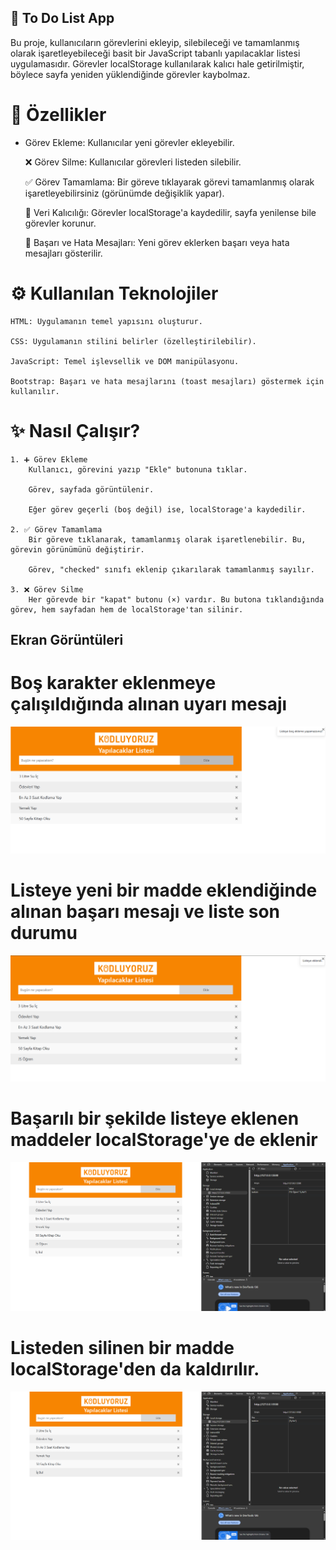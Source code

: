 ## 📝 To Do List App

Bu proje, kullanıcıların görevlerini ekleyip, silebileceği ve tamamlanmış olarak işaretleyebileceği basit bir JavaScript tabanlı yapılacaklar listesi uygulamasıdır. Görevler localStorage kullanılarak kalıcı hale getirilmiştir, böylece sayfa yeniden yüklendiğinde görevler kaybolmaz.

# 🚀 Özellikler

+ Görev Ekleme: Kullanıcılar yeni görevler ekleyebilir.

    ❌ Görev Silme: Kullanıcılar görevleri listeden silebilir.

    ✅ Görev Tamamlama: Bir göreve tıklayarak görevi tamamlanmış olarak işaretleyebilirsiniz (görünümde değişiklik yapar).

    💾 Veri Kalıcılığı: Görevler localStorage'a kaydedilir, sayfa yenilense bile görevler korunur.

    🎉 Başarı ve Hata Mesajları: Yeni görev eklerken başarı veya hata mesajları gösterilir.

# ⚙️ Kullanılan Teknolojiler


    HTML: Uygulamanın temel yapısını oluşturur.

    CSS: Uygulamanın stilini belirler (özelleştirilebilir).

    JavaScript: Temel işlevsellik ve DOM manipülasyonu.

    Bootstrap: Başarı ve hata mesajlarını (toast mesajları) göstermek için kullanılır.

# ✨ Nasıl Çalışır?

    1. ➕ Görev Ekleme
        Kullanıcı, görevini yazıp "Ekle" butonuna tıklar.

        Görev, sayfada görüntülenir.

        Eğer görev geçerli (boş değil) ise, localStorage'a kaydedilir.

    2. ✅ Görev Tamamlama
        Bir göreve tıklanarak, tamamlanmış olarak işaretlenebilir. Bu, görevin görünümünü değiştirir.

        Görev, "checked" sınıfı eklenip çıkarılarak tamamlanmış sayılır.

    3. ❌ Görev Silme
        Her görevde bir "kapat" butonu (×) vardır. Bu butona tıklandığında görev, hem sayfadan hem de localStorage'tan silinir.

## Ekran Görüntüleri
# Boş karakter eklenmeye çalışıldığında alınan uyarı mesajı
![Hata Ekran Görüntüsü](./images/fail.png)

# Listeye yeni bir madde eklendiğinde alınan başarı mesajı ve liste son durumu

![Başarılı Ekleme Ekran Görüntüsü](./images/success.png)

# Başarılı bir şekilde listeye eklenen maddeler localStorage'ye de eklenir
![LocalStorage'a ekleme](./images/addLocalStorage.png)

# Listeden silinen bir madde localStorage'den da kaldırılır.
![localStorag'dan silme](./images/removeLocalStorage.png)